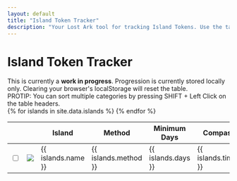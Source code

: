 ```yaml
---
layout: default
title: "Island Token Tracker"
description: "Your Lost Ark tool for tracking Island Tokens. Use the table to sort by method of aquisition, and to find more information such as the minimum time required to obtain a specific Island Token."
---
```


<h1>Island Token Tracker</h1>

<div class="progressbar-container">
  <div class="progressbar-bar"></div>
  <div class="progressbar-label"></div>
</div>
<div class = "ready"></div>

<div class="alert alert-danger" role="alert">
  This is currently a <strong>work in progress</strong>. Progression is currently stored locally only. Clearing your browser's localStorage will reset the table.
</div>

<div class="alert alert-info" role="alert">
  PROTIP: You can sort multiple categories by pressing SHIFT + Left Click on the table headers.
</div>

<table id="sortTable">
  <thead>
    <tr>
      <th class="no-sort"></th>
      <th class="npc-icon-column no-sort"></th>
      <th>Island</th>
      <th>Method</th>
      <th>Minimum Days</th>
      <th>Compass</th>
      <th>Notes</th>
    </tr>
  </thead>
  <tbody>
    {% for islands in site.data.islands %}
      <tr>
        <td>
          <input type="checkbox" id="{{ islands.id }}" class="box">
        </td>
        <td>
            <img class="islands-icon" src="/assets/img/islands/{{ islands.icon }}" />
        </td>
        <td> 
          {{ islands.name }}
        </td>
        <td> 
          {{ islands.method }}
        </td>  
        <td>
          {{ islands.days }}
        </td>
        <td>
          {{ islands.timed }}
        </td>
        <td>
          {{ islands.notes }}
        </td>
      </tr>
    {% endfor %}
  </tbody>
</table>
